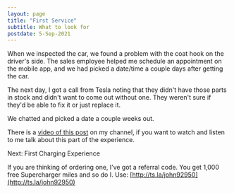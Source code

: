 ```yaml
---
layout: page
title: "First Service"
subtitle: What to look for
postdate: 5-Sep-2021
---
```


When we inspected the car, we found a problem with the coat hook on the driver's side. The sales employee helped me schedule an appointment on the mobile app, and we had picked a date/time a couple days after getting the car.

The next day, I got a call from Tesla noting that they didn't have those parts in stock and didn't want to come out without one. They weren't sure if they'd be able to fix it or just replace it.

We chatted and picked a date a couple weeks out.

There is a [video of this post]() on my channel, if you want to watch and listen to me talk about this part of the experience.

Next: First Charging Experience

If you are thinking of ordering one, I’ve got a referral code. You get 1,000 free Supercharger miles and so do I. Use: [http://ts.la/john92950](http://ts.la/john92950)